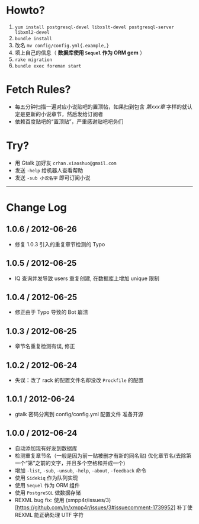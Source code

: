 Howto?
=====

1. `yum install postgresql-devel libxslt-devel postgresql-server libxml2-devel`
1. `bundle install`
2. 改名 `mv config/config.yml{.example,}`
3. 填上自己的信息（ **数据库使用 `Sequel` 作为 ORM gem** ）
4. `rake migration`
5. `bundle exec foreman start`

Fetch Rules?
======

* 每五分钟扫描一遍对应小说贴吧的置顶帖，如果扫到包含 *第xxx章*
  字样的就认定是更新的小说章节，然后发给订阅者
* 依赖百度贴吧的“置顶贴”，严重感谢贴吧吧务们

Try?
====

* 用 Gtalk 加好友 `crhan.xiaoshuo@gmail.com`
* 发送 `-help` 给机器人查看帮助
* 发送 `-sub 小说名字` 即可订阅小说

---------
# Change Log

## 1.0.6 / 2012-06-26 

  * 修复 1.0.3 引入的重复章节检测的 Typo

## 1.0.5 / 2012-06-25 

  * IQ 查询并发导致 users 重复创建, 在数据库上增加 unique 限制

## 1.0.4 / 2012-06-25 

  * 修正由于 Typo 导致的 Bot 崩溃

## 1.0.3 / 2012-06-25 

  * 章节名重复检测有误, 修正

## 1.0.2 / 2012-06-24 

  * 失误：改了 rack 的配置文件名却没改 `Prockfile` 的配置


## 1.0.1 / 2012-06-24 

  * gtalk 密码分离到 config/config.yml 配置文件 准备开源

## 1.0.0 / 2012-06-24 

  * 自动添加现有好友到数据库
  * 检测重复章节名（一般是因为前一贴被删才有新的同名贴) 优化章节名(去除第一个“第”之前的文字，并且多个空格和并成一个)
  * 增加 `-list`, `-sub`, `-unsub`, `-help`, `-about`, `-feedback` 命令
  * 使用 `Sidekiq` 作为队列实现
  * 使用 `Sequel` 作为 ORM 组件
  * 使用 `PostgreSQL` 做数据存储
  * REXML bug fix: 使用
  	(xmpp4r/issues/3)[https://github.com/ln/xmpp4r/issues/3#issuecomment-1739952] 补丁使 REXML 能正确处理 UTF 字符
